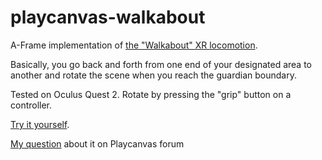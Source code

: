 # playcanvas-walkabout

A-Frame implementation of [the "Walkabout" XR locomotion](https://youtu.be/pW6nlLV88Zk?t=15).

Basically, you go back and forth from one end of your designated area to another and rotate the scene
when you reach the guardian boundary.

Tested on Oculus Quest 2.
Rotate by pressing the "grip" button on a controller.

[Try it yourself](https://www.timatimak.eu/experiments/playcanvas-walkabout/index.html).

[My question](https://forum.playcanvas.com/t/do-i-rotate-an-xr-camera-the-right-way/17321) about it on Playcanvas forum
